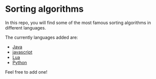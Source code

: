 # Sorting algorithms

In this repo, you will find some of the most famous sorting algorithms in different languages.

The currently languages added are:

* [Java](https://github.com/lulivi/sorting_algorithms/tree/master/java)
* [javascript](https://github.com/lulivi/sorting_algorithms/tree/master/javascript)
* [Lua](https://github.com/lulivi/sorting_algorithms/tree/master/lua)
* [Python](https://github.com/lulivi/sorting_algorithms/tree/master/python)

Feel free to add one!

